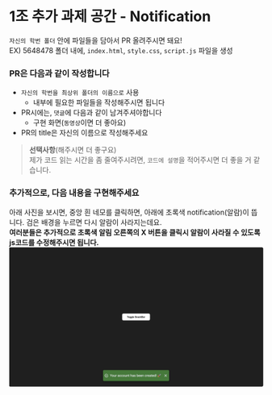 # 1조 추가 과제 공간 - Notification
`자신의 학번 폴더` 안에 파일들을 담아서 PR 올려주시면 돼요!<br>
EX) 5648478 폴더 내에, `index.html`, `style.css`, `script.js` 파일을 생성
### PR은 다음과 같이 작성합니다
* `자신의 학번을 최상위 폴더의 이름으로` 사용
    * 내부에 필요한 파일들을 작성해주시면 됩니다
* PR시에는, `댓글`에 다음과 같이 남겨주셔야합니다
    * 구현 화면(`동영상`이면 더 좋아요)
* PR의 title은 자신의 이름으로 작성해주세요
> **선택사항**(해주시면 더 좋구요)<br>
제가 코드 읽는 시간을 좀 줄여주시려면, `코드에 설명`을 적어주시면 더 좋을 거 같습니다.

### 추가적으로, 다음 내용을 구현해주세요
아래 사진을 보시면, 중앙 흰 네모를 클릭하면, 아래에 초록색 notification(알람)이 뜹니다. 검은 배경을 누르면 다시 알람이 사라지는데요.<br>
**여러분들은 추가적으로 초록색 알림 오른쪽의 X 버튼을 클릭시 알람이 사라질 수 있도록 js코드를 수정해주시면 됩니다.**
<img src="./img/example1.png" alt="예시 사진">